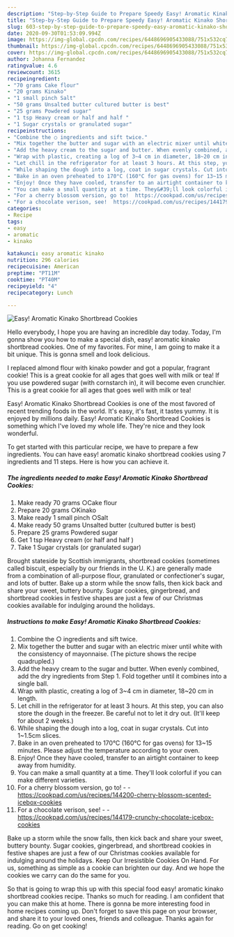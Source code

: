 ```yaml
---
description: "Step-by-Step Guide to Prepare Speedy Easy! Aromatic Kinako Shortbread Cookies"
title: "Step-by-Step Guide to Prepare Speedy Easy! Aromatic Kinako Shortbread Cookies"
slug: 603-step-by-step-guide-to-prepare-speedy-easy-aromatic-kinako-shortbread-cookies
date: 2020-09-30T01:53:09.994Z
image: https://img-global.cpcdn.com/recipes/6448696905433088/751x532cq70/easy-aromatic-kinako-shortbread-cookies-recipe-main-photo.jpg
thumbnail: https://img-global.cpcdn.com/recipes/6448696905433088/751x532cq70/easy-aromatic-kinako-shortbread-cookies-recipe-main-photo.jpg
cover: https://img-global.cpcdn.com/recipes/6448696905433088/751x532cq70/easy-aromatic-kinako-shortbread-cookies-recipe-main-photo.jpg
author: Johanna Fernandez
ratingvalue: 4.6
reviewcount: 3615
recipeingredient:
- "70 grams Cake flour"
- "20 grams Kinako"
- "1 small pinch Salt"
- "50 grams Unsalted butter cultured butter is best"
- "25 grams Powdered sugar"
- "1 tsp Heavy cream or half and half "
- "1 Sugar crystals or granulated sugar"
recipeinstructions:
- "Combine the ○ ingredients and sift twice."
- "Mix together the butter and sugar with an electric mixer until white with the consistency of mayonnaise. (The picture shows the recipe quadrupled.)"
- "Add the heavy cream to the sugar and butter. When evenly combined, add the dry ingredients from Step 1. Fold together until it combines into a single ball."
- "Wrap with plastic, creating a log of 3~4 cm in diameter, 18~20 cm in length."
- "Let chill in the refrigerator for at least 3 hours. At this step, you can also store the dough in the freezer. Be careful not to let it dry out. (It&#39;ll keep for about 2 weeks.)"
- "While shaping the dough into a log, coat in sugar crystals. Cut into 1~1.5cm slices."
- "Bake in an oven preheated to 170°C (160°C for gas ovens) for 13~15 minutes. Please adjust the temperature according to your oven."
- "Enjoy! Once they have cooled, transfer to an airtight container to keep away from humidity."
- "You can make a small quantity at a time. They&#39;ll look colorful if you can make different varieties."
- "For a cherry blossom version, go to!  https://cookpad.com/us/recipes/144200-cherry-blossom-scented-icebox-cookies"
- "For a chocolate verison, see!  https://cookpad.com/us/recipes/144179-crunchy-chocolate-icebox-cookies"
categories:
- Recipe
tags:
- easy
- aromatic
- kinako

katakunci: easy aromatic kinako 
nutrition: 296 calories
recipecuisine: American
preptime: "PT11M"
cooktime: "PT40M"
recipeyield: "4"
recipecategory: Lunch

---
```



![Easy! Aromatic Kinako Shortbread Cookies](https://img-global.cpcdn.com/recipes/6448696905433088/751x532cq70/easy-aromatic-kinako-shortbread-cookies-recipe-main-photo.jpg)

Hello everybody, I hope you are having an incredible day today. Today, I'm gonna show you how to make a special dish, easy! aromatic kinako shortbread cookies. One of my favorites. For mine, I am going to make it a bit unique. This is gonna smell and look delicious.

I replaced almond flour with kinako powder and got a popular, fragrant cookie! This is a great cookie for all ages that goes well with milk or tea! If you use powdered sugar (with cornstarch in), it will become even crunchier. This is a great cookie for all ages that goes well with milk or tea!

Easy! Aromatic Kinako Shortbread Cookies is one of the most favored of recent trending foods in the world. It's easy, it's fast, it tastes yummy. It is enjoyed by millions daily. Easy! Aromatic Kinako Shortbread Cookies is something which I've loved my whole life. They're nice and they look wonderful.


To get started with this particular recipe, we have to prepare a few ingredients. You can have easy! aromatic kinako shortbread cookies using 7 ingredients and 11 steps. Here is how you can achieve it.

<!--inarticleads1-->

##### The ingredients needed to make Easy! Aromatic Kinako Shortbread Cookies:

1. Make ready 70 grams ○Cake flour
1. Prepare 20 grams ○Kinako
1. Make ready 1 small pinch ○Salt
1. Make ready 50 grams Unsalted butter (cultured butter is best)
1. Prepare 25 grams Powdered sugar
1. Get 1 tsp Heavy cream (or half and half )
1. Take 1 Sugar crystals (or granulated sugar)


Brought stateside by Scottish immigrants, shortbread cookies (sometimes called biscuit, especially by our friends in the U. K.) are generally made from a combination of all-purpose flour, granulated or confectioner&#39;s sugar, and lots of butter. Bake up a storm while the snow falls, then kick back and share your sweet, buttery bounty. Sugar cookies, gingerbread, and shortbread cookies in festive shapes are just a few of our Christmas cookies available for indulging around the holidays. 

<!--inarticleads2-->

##### Instructions to make Easy! Aromatic Kinako Shortbread Cookies:

1. Combine the ○ ingredients and sift twice.
1. Mix together the butter and sugar with an electric mixer until white with the consistency of mayonnaise. (The picture shows the recipe quadrupled.)
1. Add the heavy cream to the sugar and butter. When evenly combined, add the dry ingredients from Step 1. Fold together until it combines into a single ball.
1. Wrap with plastic, creating a log of 3~4 cm in diameter, 18~20 cm in length.
1. Let chill in the refrigerator for at least 3 hours. At this step, you can also store the dough in the freezer. Be careful not to let it dry out. (It&#39;ll keep for about 2 weeks.)
1. While shaping the dough into a log, coat in sugar crystals. Cut into 1~1.5cm slices.
1. Bake in an oven preheated to 170°C (160°C for gas ovens) for 13~15 minutes. Please adjust the temperature according to your oven.
1. Enjoy! Once they have cooled, transfer to an airtight container to keep away from humidity.
1. You can make a small quantity at a time. They&#39;ll look colorful if you can make different varieties.
1. For a cherry blossom version, go to! -  - https://cookpad.com/us/recipes/144200-cherry-blossom-scented-icebox-cookies
1. For a chocolate verison, see! -  - https://cookpad.com/us/recipes/144179-crunchy-chocolate-icebox-cookies


Bake up a storm while the snow falls, then kick back and share your sweet, buttery bounty. Sugar cookies, gingerbread, and shortbread cookies in festive shapes are just a few of our Christmas cookies available for indulging around the holidays. Keep Our Irresistible Cookies On Hand. For us, something as simple as a cookie can brighten our day. And we hope the cookies we carry can do the same for you. 

So that is going to wrap this up with this special food easy! aromatic kinako shortbread cookies recipe. Thanks so much for reading. I am confident that you can make this at home. There is gonna be more interesting food in home recipes coming up. Don't forget to save this page on your browser, and share it to your loved ones, friends and colleague. Thanks again for reading. Go on get cooking!
